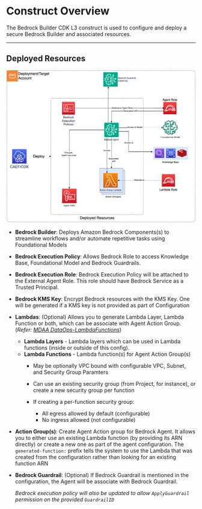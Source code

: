 # Construct Overview

The Bedrock Builder CDK L3 construct is used to configure and deploy a secure Bedrock Builder and associated resources. 
***

## Deployed Resources

![bedrock-builder](docs/bedrock-builder.png)

* **Bedrock Builder**: Deploys Amazon Bedrock Components(s) to streamline workflows and/or automate repetitive tasks using Foundational Models
* **Bedrock Execution Policy**: Allows Bedrock Role to access Knowledge Base, Foundational Model and Bedrock Guardrails.
* **Bedrock Execution Role**: Bedrock Execution Policy will be attached to the External Agent Role. This role should have Bedrock Service as a Trusted Principal. 
* **Bedrock KMS Key**: Encrypt Bedrock resources with the KMS Key. One will be generated if a KMS key is not provided as part of Configuration
* **Lambdas**: (Optional) Allows you to generate Lambda Layer, Lambda Function or both, which can be associate with Agent Action Group. (*Refer: [MDAA DataOps-LambdaFunctions](../../dataops/dataops-lambda-app/README.md)*)
  * **Lambda Layers** - Lambda layers which can be used in Lambda functions (inside or outside of this config).
  * **Lambda Functions** - Lambda function(s) for Agent Action Group(s)
    * May be optionally VPC bound with configurable VPC, Subnet, and Security Group Paramters

    * Can use an existing security group (from Project, for instance), or create a new security group per function
    * If creating a per-function security group:

      * All egress allowed by default (configurable)
      * No ingress allowed (not configurable)
* **Action Group(s)**: Create Agent Action group for Bedrock Agent. It allows you to either use an existing Lambda function (by providing its ARN directly) or create a new one as part of the agent configuration. The `generated-function:` prefix tells the system to use the Lambda that was created from the configuration rather than looking for an existing function ARN

* **Bedrock Guardrail**: (Optional) If Bedrock Guardrail is mentioned in the configuration, the Agent will be associate with Bedrock Guardrail. 
  
  *Bedrock execution policy will also be updated to allow `ApplyGuardrail` permission on the provided `GuardrailID`*
